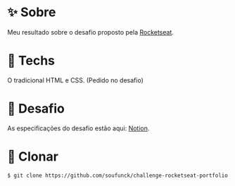 # ✨ Sobre

Meu resultado sobre o desafio proposto pela [Rocketseat](https://www.rocketseat.com.br).


# 🤖 Techs

O tradicional HTML e CSS. (Pedido no desafio)

# 🤩 Desafio

As especificações do desafio estão aqui: [Notion](https://efficient-sloth-d85.notion.site/Desafio-Portfolio-1d3db21e654941f5872aece5fcc6bcc6).

# 🎎 Clonar

```bash
$ git clone https://github.com/soufunck/challenge-rocketseat-portfolio
```

